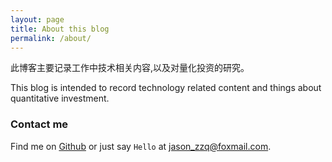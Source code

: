 ```yaml
---
layout: page
title: About this blog
permalink: /about/
---
```


此博客主要记录工作中技术相关内容,以及对量化投资的研究。

This blog is intended to record technology related content and things about quantitative investment.

### Contact me

Find me on [Github][github] or just say `Hello` at [jason_zzq@foxmail.com](jason_zzq@foxmail.com).


[tf]: http://template-factory.nl
[m]: http://mearch.com
[pw]: http://processwire.com
[pwf]: http://processwire.com/talk
[jekyll]: http://jekyllrb.com
[github]: https://github.com/gayanvirajith
[google]: https://plus.google.com/+GayanVirajith
[twitter]: https://twitter.com/gayanvirajith
